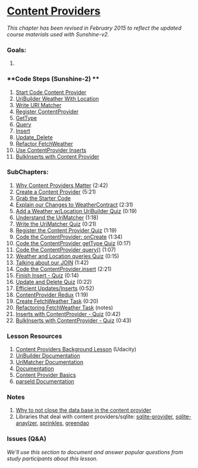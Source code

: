 # [Content Providers](https://www.udacity.com/course/viewer#!/c-ud853/l-3599339441)

*This chapter has been revised in February 2015 to reflect the updated course materials used with Sunshine-v2.*

### **Goals**:
1.


### **Code Steps (Sunshine-2) **
1. [Start Code Content Provider](https://github.com/udacity/Sunshine-Version-2/tree/4.07_start_code_content_provider)
2. [UriBuilder Weather With Location](https://github.com/udacity/Sunshine-Version-2/tree/4.08_uribuilder_weather_with_location)
8. [Write URI Matcher](https://github.com/udacity/Sunshine-Version-2/tree/4.09_write_uri_matcher)
9. [Register ContentProvider](https://github.com/udacity/Sunshine-Version-2/tree/4.10_register_contentprovider)
10. [GetType](https://github.com/udacity/Sunshine-Version-2/tree/4.11_gettype)
11. [Query](https://github.com/udacity/Sunshine-Version-2/tree/4.12_query)
12. [Insert](https://github.com/udacity/Sunshine-Version-2/tree/4.13_insert)
13. [Update_Delete](https://github.com/udacity/Sunshine-Version-2/tree/4.14_update_delete)
14. [Refactor FetchWeather](https://github.com/udacity/Sunshine-Version-2/tree/4.15_refactor_fetchweather)
15. [Use ContentProvider Inserts](https://github.com/udacity/Sunshine-Version-2/tree/4.16_use_contentprovider_inserts)
16. [BulkInserts with Content Provider](https://github.com/udacity/Sunshine-Version-2/tree/4.17_bulkinserts_with_contentprovider)


### **SubChapters**:
1. [Why Content Providers Matter](https://www.udacity.com/course/viewer#!/c-ud853/l-3599339441/m-1637168804) (2:42)
2. [Create a Content Provider](https://www.udacity.com/course/viewer#!/c-ud853/l-3599339441/m-3657538714) (5:21)
3. [Grab the Starter Code](https://www.udacity.com/course/viewer#!/c-ud853/l-3599339441/m-3659838854)
4. [Explain our Changes to WeatherContract](https://www.udacity.com/course/viewer#!/c-ud853/l-3599339441/m-3650138769) (2:31)
5. [Add a Weather w/Location UriBuilder Quiz](https://www.udacity.com/course/viewer#!/c-ud853/l-3599339441/e-3613508771/m-3669828609) (0:19)
6. [Understand the UriMatcher](https://www.udacity.com/course/viewer#!/c-ud853/l-3599339441/m-3612289061) (1:18)
7. [Write the UriMatcher Quiz](https://www.udacity.com/course/viewer#!/c-ud853/l-3599339441/e-3655528847/m-3657218864) (0:21)
8. [Register the Content Provider Quiz](https://www.udacity.com/course/viewer#!/c-ud853/l-3599339441/e-3642149158/m-3657978812) (1:19)
9. [Code the ContentProvider: onCreate](https://www.udacity.com/course/viewer#!/c-ud853/l-3599339441/m-3646848715) (1:34)
10. [Code the ContentProvider getType Quiz](https://www.udacity.com/course/viewer#!/c-ud853/l-3599339441/e-3668928695/m-3670108636) (0:17)
11. [Code the ContentProvider query()](https://www.udacity.com/course/viewer#!/c-ud853/l-3599339441/m-3640118795) (1:07)
12. [Weather and Location queries Quiz](https://www.udacity.com/course/viewer#!/c-ud853/l-3599339441/e-3645338921/m-3662388627) (0:15)
13. [Talking about our JOIN](https://www.udacity.com/course/viewer#!/c-ud853/l-3599339441/m-3667798749) (1:42)
14. [Code the ContentProvider.insert](https://www.udacity.com/course/viewer#!/c-ud853/l-3599339441/m-3656458890) (2:21)
15. [Finish Insert - Quiz](https://www.udacity.com/course/viewer#!/c-ud853/l-3599339441/e-3649939414/m-3665218859) (0:14)
16. [Update and Delete Quiz](https://www.udacity.com/course/viewer#!/c-ud853/l-3599339441/e-3628479143/m-3679538569) (0:22)
17. [Efficient Updates/Inserts](https://www.udacity.com/course/viewer#!/c-ud853/l-3599339441/m-3614409717) (0:52)
18. [ContentProvider Redux](https://www.udacity.com/course/viewer#!/c-ud853/l-3599339441/m-3655209144) (1:19)
19. [Create FetchWeather Task](https://www.udacity.com/course/viewer#!/c-ud853/l-3599339441/m-3612529384) (0:20)
20. [Refactoring FetchWeather Task](https://www.udacity.com/course/viewer#!/c-ud853/l-3599339441/m-3648058917) (notes)
21. [Inserts with ContentProvider - Quiz](https://www.udacity.com/course/viewer#!/c-ud853/l-3599339441/e-3671668696/m-3647868739) (0:42)
22. [BulkInserts with ContentProvider - Quiz](https://www.udacity.com/course/viewer#!/c-ud853/l-3599339441/e-3598049225/m-3632729235) (0:43)

### **Lesson Resources**
1. [Content Providers Background Lesson](https://www.udacity.com/course/viewer#!/c-ud258/l-3372188753/m-3409668668) (Udacity)
2. [UriBuilder Documentation](http://developer.android.com/reference/android/net/Uri.Builder.html)
3. [UriMatcher Documentation](http://developer.android.com/reference/android/content/UriMatcher.html)
4. [<provider> Documentation](http://developer.android.com/guide/topics/manifest/provider-element.html)
5. [Content Provider Basics](http://developer.android.com/guide/topics/providers/content-provider-basics.html#ClientProvider)
6. [parseId Documentation](http://developer.android.com/reference/android/content/ContentUris.html#parseId(android.net.Uri))

### **Notes**
1. [Why to not close the data base in the content provider](http://forums.udacity.com/questions/100269915/why-do-we-not-close-the-database-in-the-content-provider/100270484)
2. Libraries that deal with content providers/sqlite: [sqlite-provider](https://github.com/novoda/sqlite-provider), [sqlite-anaylzer](https://github.com/novoda/sqlite-analyzer), [sprinkles](https://github.com/emilsjolander/sprinkles), [greendao](https://github.com/greenrobot/greenDAO)


### **Issues (Q&A)**

*We'll use this section to document and answer popular questions from study participants about this lesson.*
